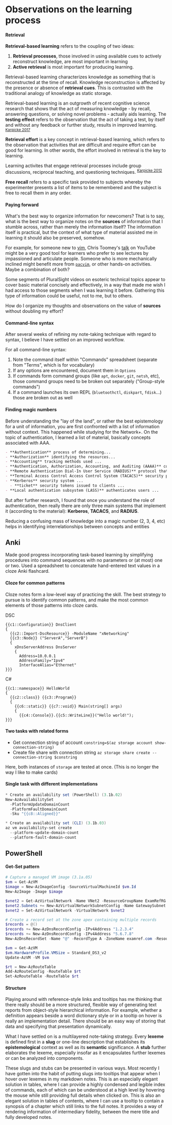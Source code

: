 # Observations on the learning process
#### Retrieval
[Karpicke 2012]: http://learninglab.psych.purdue.edu/downloads/2012_Karpicke_CDPS.pdf "Karpicke, Jeffrey D. _Retrieval-Based Learning: Active Retrieval Promotes Meaningful Learning_. 2012."
[Karpicke 2017]: http://learninglab.psych.purdue.edu/downloads/inpress_Karpicke_Retrieval_Based_Learning_Review.pdf "Karpicke, Jeffrey D. _Retrieval-Based Learning: A Decade of Progress_. 2017"

**Retrieval-based learning** refers to the coupling of two ideas:
1. **Retrieval processes**, those involved in using available cues to actively reconstruct knowledge, are most important in learning
2. **Active retrieval** is most important for producing learning.

Retrieval-based learning characterizes knowledge as something that is reconstructed at the time of recall. 
Knowledge reconstruction is affected by the presence or absence of **retrieval cues**.
This is contrasted with the traditional analogy of knowledge as static storage.

Retrieval-based learning is an outgrowth of recent cognitive science research that shows that the act of measuring knowledge - by recall, answering questions, or solving novel problems - actually aids learning. 
The **testing effect** refers to the observation that the act of taking a test, by itself and without any feedback or further study, results in improved learning. <sup>[Karpicke 2017][Karpicke 2017]</sup>

**Retrieval effort** is a key concept in retrieval-based learning, which refers to the observation that activities that are difficult and require effort can be good for learning.
In other words, the effort involved in retrieval is the key to learning.

Learning activites that engage retrieval processes include group discussions, reciprocal teaching, and questioning techniques. <sup>[Karpicke 2012][Karpicke 2012]</sup>

**Free recall** refers to a specific task provided to subjects whereby the experimenter presents a list of items to be remembered and the subject is free to recall them in any order.

#### Paying forward
What's the best way to organize information for newcomers?
That is to say, what is the best way to organize notes on the **sources** of information that I stumble across, rather than merely the information itself?
The information itself is practical, but the context of what type of material assisted me in learning it should also be preserved, somehow.

For example, for someone new to [vim](https://github.com/jasper-zanjani/notes/tree/master/text/vim.md), Chris Toomey's [talk](https://youtu.be/wlR5gYd6um0 "Mastering the Vim Language") on YouTube might be a very good tool for learners who prefer to see lectures by impassioned and articulate people.
Someone who is more mechanically inclined might benefit more from [`pacvim`](https://github.com/jmoon018/PacVim "GitHub - jmoon018/PacVim"), or other hands-on activities.
Maybe a combination of both?

Some segments of PluralSight videos on esoteric technical topics appear to cover basic material concisely and effectively, in a way that made me wish I had access to those segments when I was learning it before.
Gathering this type of information could be useful, not to me, but to others.

How do I organize my thoughts and observations on the value of **sources** without doubling my effort?

#### Command-line syntax
After several weeks of refining my note-taking technique with regard to syntax, I believe I have settled on an improved workflow.

For all command-line syntax:
1. Note the command itself within "Commands" spreadsheet (separate from "Terms", which is for vocabulary)
2. If any options are encountered, document them in `Options`
3. If commands form command groups (like `apt`, `docker`, `git`, `netsh`, etc), those command groups need to be broken out separately ("Group-style commands")
4. If a command launches its own REPL (`bluetoothctl`, `diskpart`, `fdisk`...) those are broken out as well

#### Finding magic numbers
Before understanding the "lay of the land", or rather the best epistemology for a unit of information, you are first confronted with a list of information without context. This happened while studying for the Network+. On the topic of authentication, I learned a list of material, basically concepts associated with AAA. 
```markdown
- **Authentication** process of determining...
- **Authorization** identifying the resources...
- **Accounting** tracking methods used ...
- **Authentication, Authorization, Accounting, and Auditing (AAAA)** conceptual model...
- **Remote Authentication Dial-In User Service (RADIUS)** protocol that enables ...
- **Terminal Access Control Access Control System (TACACS)** security protocol designed ...
- **Kerberos** security system ...
  - **ticket** security tokens issued to clients ...
- **Local authentication subsystem (LASS)** authenticates users ...
```
But after further research, I found that once you understand the role of authentication, then really there are only three main systems that implement it (according to the material): **Kerberos**, **TACACS**, and **RADIUS**.

Reducing a confusing mass of knowledge into a magic number (2, 3, 4, etc) helps in identifying interrelationships between concepts and entities

## Anki
Made good progress incorporating task-based learning by simplifying procedures into command sequences with no parameters or (at most) one or two.
Used a spreadsheet to concatenate hand-entered text values in a cloze Anki flashcard.

#### Cloze for common patterns
Cloze notes form a low-level way of practicing the skill.
The best strategy to pursue is to identify common patterns, and make the most common elements of those patterns into cloze cards.

DSC
```
{{c1::Configuration}} DnsClient
{
  {{c2::Import-DscResource}} -ModuleName "xNetworking"
  {{c3::Node}} ("ServerA","ServerB")
  {
    xDnsServerAddress DnsServer
    {
      Address=10.0.0.1
      AddressFamily="Ipv4"
      InterfaceAlias="Ethernet"
}}}
```
C#
```
{{c1::namespace}} HelloWorld
{
  {{c2::class}} {{c3::Program}}
  {
    {{c6::static}} {{c7::void}} Main(string[] args)
    {
      {{c4::Console}}.{{c5::WriteLine}}("Hello world!");
}}}
```

#### Two tasks with related forms
- Get connection string of account
  `constring=$(az storage account show-connection-string)`
- Create file share with connection string
  `az storage share create --connection-string $constring`

Here, both instances of `storage` are tested at once.
(This is no longer the way I like to make cards)

#### Single task with different implementations
```powershell
* Create an availability set (PowerShell) (3.1b.02)
New-AzAvailabilitySet
  -PlatformUpdateDomainCount
  -PlatformFaultDomainCount
  -Sku "{{c8::Aligned}}"

* Create an availability set (CLI) (3.1b.03)
az vm availability-set create
  --platform-update-domain-count
  --platform-fault-domain-count
```

## PowerShell
#### Get-Set pattern
```powershell
# Capture a managed VM image (3.1a.05)
$vm = Get-AzVM
$image = New-AzImageConfig -SourceVirtualMachineId $vm.Id
New-AzImage -Image $image
```
```powershell
$vnet2 = Get-AzVirtualNetwork -Name VNet2 -ResourceGroupName ExamRefRG
$vnet2.Subnets += New-AzVirtualNetworkSubnetConfig -Name GatewaySubnet -AddressPrefix 10.2.1.0/27
$vnet2 = Set-AzVirtualNetwork -VirtualNetwork $vnet2
```
```powershell
# Create a record set at the zone apex containing multiple records
$records = @()
$records += New-AzDnsRecordConfig -IPv4Address "1.2.3.4"
$records += New-AzDnsRecordConfig -IPv4Address "5.6.7.8"
New-AzDnsRecordSet -Name "@" -RecordType A -ZoneName examref.com -ResourceGroupName ExamRefRG -Ttl 3600 -DnsRecords $records
```
```powershell
$vm = Get-AzVM
$vm.HardwareProfile.VMSize = Standard_DS3_v2
Update-AzVM -VM $vm
```
```powershell
$rt = New-AzRouteTable
Add-AzRouteConfig -RouteTable $rt
Set-AzRouteTable -RouteTable $rt
```

#### Structure
Playing around with reference-style links and tooltips has me thinking that there really should be a more structured, flexible way of generating text reports from object-style hierarchical information. For example, whether a definition appears beside a word dictionary style or in a tooltip on hover is really an implementation detail. There should be an easy way of storing that data and specifying that presentation dynamically.

What I have settled on is a multilayered note-taking strategy. Every **lexeme** is defined first in a **slug** or one-line description that establishes its **epistemological** context as well as its **semantic** significance. A **stub** further elaborates the lexeme, especially insofar as it encapsulates further lexemes or can be analyzed into components.

These slugs and stubs can be presented in various ways. Most recently I have gotten into the habit of putting slugs into tooltips that appear when I hover over lexemes in my markdown notes. This is an especially elegant solution in tables, where I can provide a highly condensed and legible index of commands, each of which can be understood at a high level by hovering the mouse while still providing full details when clicked on. This is also an elegant solution in tables of contents, where I can use a tooltip to contain a synopsis of a chapter which still links to the full notes. It provides a way of rendering information of intermediary fidelity, between the mere title and fully developed notes.